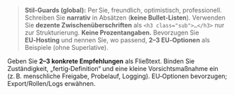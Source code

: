 > **Stil-Guards (global):** Per Sie, freundlich, optimistisch, professionell. Schreiben Sie **narrativ** in Absätzen (**keine Bullet-Listen**).
> Verwenden Sie **dezente Zwischenüberschriften** als `<h3 class="sub">…</h3>` nur zur Strukturierung. **Keine Prozentangaben.**
> Bevorzugen Sie **EU‑Hosting** und nennen Sie, wo passend, **2–3 EU‑Optionen** als Beispiele (ohne Superlative).

Geben Sie **2–3 konkrete Empfehlungen** als Fließtext. Binden Sie Zuständigkeit, „fertig‑Definition“ und eine kleine Vorsichtsmaßnahme ein
(z. B. menschliche Freigabe, Probelauf, Logging). EU‑Optionen bevorzugen; Export/Rollen/Logs erwähnen.
